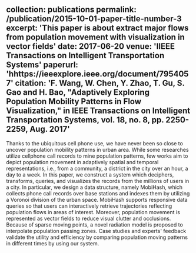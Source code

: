 collection: publications
permalink: /publication/2015-10-01-paper-title-number-3
excerpt: 'This paper is about extract major flows from population movement with visualization in vector fields'
date: 2017-06-20
venue: 'IIEEE Transactions on Intelligent Transportation Systems'
paperurl: 'hhttps://ieeexplore.ieee.org/document/7954057'
citation: 'F. Wang, W. Chen, Y. Zhao, T. Gu, S. Gao and H. Bao, "Adaptively Exploring Population Mobility Patterns in Flow Visualization," in IEEE Transactions on Intelligent Transportation Systems, vol. 18, no. 8, pp. 2250-2259, Aug. 2017'
---
Thanks to the ubiquitous cell phone use, we have never been so close to uncover population mobility patterns in urban area. While some researches utilize cellphone call records to mine population patterns, few works aim to depict population movement in adaptively spatial and temporal representations, i.e., from a community, a district in the city over an hour, a day to a week. In this paper, we construct a system which deciphers, transforms, queries, and visualizes the records from the millions of users in a city. In particular, we design a data structure, namely MobiHash, which collects phone call records over base stations and indexes them by utilizing a Voronoi division of the urban space. MobiHash supports responsive data queries so that users can interactively retrieve trajectories reflecting population flows in areas of interest. Moreover, population movement is represented as vector fields to reduce visual clutter and occlusions. Because of sparse moving points, a novel radiation model is proposed to interpolate population passing zones. Case studies and experts' feedback validate the utility and efficiency by comparing population moving patterns in different times by using our system.